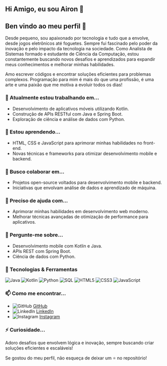 ## Hi Amigo, eu sou Airon 👋
## Ben vindo ao meu perfil 👋

Desde pequeno, sou apaixonado por tecnologia e tudo que a envolve, desde jogos eletrônicos até foguetes. Sempre fui fascinado pelo poder da inovação e pelo impacto da tecnologia na sociedade. Como Analista de Sistemas formado e estudante de Ciência da Computação, estou constantemente buscando novos desafios e aprendizados para expandir meus conhecimentos e melhorar minhas habilidades.

Amo escrever códigos e encontrar soluções eficientes para problemas complexos. Programação para mim é mais do que uma profissão, é uma arte e uma paixão que me motiva a evoluir todos os dias!

### 🔭 Atualmente estou trabalhando em...
- Desenvolvimento de aplicativos móveis utilizando Kotlin.
- Construção de APIs RESTful com Java e Spring Boot.
- Exploração de ciência e análise de dados com Python.

### 🌱 Estou aprendendo...
- HTML, CSS e JavaScript para aprimorar minhas habilidades no front-end.
- Novas técnicas e frameworks para otimizar desenvolvimento mobile e backend.

### 👯 Busco colaborar em...
- Projetos open-source voltados para desenvolvimento mobile e backend.
- Iniciativas que envolvam análise de dados e aprendizado de máquina.

### 🤔 Preciso de ajuda com...
- Aprimorar minhas habilidades em desenvolvimento web moderno.
- Melhorar técnicas avançadas de otimização de performance para aplicativos.

### 💬 Pergunte-me sobre...
- Desenvolvimento mobile com Kotlin e Java.
- APIs REST com Spring Boot.
- Ciência de dados com Python.

### 🚀 Tecnologias & Ferramentas

![Java](https://img.shields.io/badge/Java-ED8B00?style=for-the-badge&logo=openjdk&logoColor=white)
![Kotlin](https://img.shields.io/badge/Kotlin-0095D5?style=for-the-badge&logo=kotlin&logoColor=white)
![Python](https://img.shields.io/badge/Python-3776AB?style=for-the-badge&logo=python&logoColor=white)
![SQL](https://img.shields.io/badge/SQL-4479A1?style=for-the-badge&logo=postgresql&logoColor=white)
![HTML5](https://img.shields.io/badge/HTML5-E34F26?style=for-the-badge&logo=html5&logoColor=white)
![CSS3](https://img.shields.io/badge/CSS3-1572B6?style=for-the-badge&logo=css3&logoColor=white)
![JavaScript](https://img.shields.io/badge/JavaScript-F7DF1E?style=for-the-badge&logo=javascript&logoColor=black)

### 📫 Como me encontrar...
- ![GitHub](https://img.shields.io/badge/GitHub-181717?style=for-the-badge&logo=github&logoColor=white) [GitHub](https://github.com/aironsg)
- ![LinkedIn](https://img.shields.io/badge/LinkedIn-0077B5?style=for-the-badge&logo=linkedin&logoColor=white) [LinkedIn](https://www.linkedin.com/in/airongomes)
- ![Instagram](https://img.shields.io/badge/Instagram-E4405F?style=for-the-badge&logo=instagram&logoColor=white) [Instagram](https://www.instagram.com/aironsg)

### ⚡ Curiosidade...
Adoro desafios que envolvem lógica e inovação, sempre buscando criar soluções eficientes e escaláveis!

Se gostou do meu perfil, não esqueça de deixar um ⭐ no repositório!


